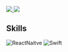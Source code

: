 <!-- ![header](https://capsule-render.vercel.app/api?type=waving&color=045c9c&height=300&section=header&text=JuWon&fontSize=90) -->

<!-- [![Hits](https://hits.seeyoufarm.com/api/count/incr/badge.svg?url=https%3A%2F%2Fgithub.com%2FJwon9876&count_bg=%23719E61&title_bg=%23555555&icon=&icon_color=%23E7E7E7&title=hits&edge_flat=false)](https://hits.seeyoufarm.com) -->


<a href="s">
  <img src="https://github-readme-stats.vercel.app/api?username=Jwon9876&count_private=true&theme=tokyonight&show_icons=true" />
</a>

<a href="s">
  <img src="https://github-readme-stats.vercel.app/api/top-langs/?username=Jwon9876&count_private=true&layout=compact&theme=tokyonight"/>
</a>



## Skills
<div>
  <img alt="ReactNaitve" src ="https://img.shields.io/badge/ReactNative-black.svg?&style=for-the-badge&logo=React&logoColor=61DAFB"/>
  <img alt="Swift" src ="https://img.shields.io/badge/Swift-F05138.svg?&style=for-the-badge&logo=Swift&logoColor=white"/>
</div>

<!-- ## Tools -->


<!-- ## Etc -->
<!-- ![Solved.ac Profile](http://mazassumnida.wtf/api/v2/generate_badge?boj=choexxxxx) -->

